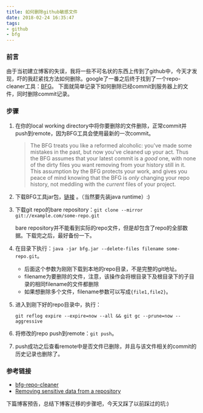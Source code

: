 ```yaml
---
title: 如何删除github敏感文件
date: 2018-02-24 16:35:47
tags:
- github
- bfg
---
```


### 前言

由于当初建立博客的失误，我将一些不可名状的东西上传到了github中，今天才发现，吓的我赶紧找方法如何删除。google了一番之后终于找到了一个repo-cleaner工具：[BFG](https://rtyley.github.io/bfg-repo-cleaner/)。 下面就简单记录下如何删除已经commit到服务器上的文件，同时删除commit记录。

<!--more-->

### 步骤

1. 在你的local working directory中将你要删除的文件删除，正常commit并push到remote，因为BFG工具会使用最新的一次commit。

   > The BFG treats you like a reformed alcoholic: you've made some mistakes in the past, but now you've cleaned up your act. Thus the BFG assumes that your latest commit is a *good* one, with none of the dirty files you want removing from your history still in it. This assumption by the BFG protects your work, and gives you peace of mind knowing that the BFG is *only* changing your repo history, not meddling with the *current* files of your project.

2. 下载BFG工具jar包，[链接](http://repo1.maven.org/maven2/com/madgag/bfg/1.13.0/bfg-1.13.0.jar) 。（当然要先装java runtime）:)

3. 下载git repo的bare repository：`git clone --mirror git://example.com/some-repo.git`

   bare repository并不能看到实际的repo文件，但是却包含了repo的全部数据。下载完之后，最好备份一下。

4. 在目录下执行：`java -jar bfg.jar --delete-files filename some-repo.git`。

   - 后面这个参数为刚刚下载到本地的repo目录，不是完整的git地址。
   - filename为要删除的文件，注意，该操作会将根目录下及根目录下的子目录的相同filename的文件都删除
   - 如果想删除多个文件，filename参数可以写成`{file1,file2}`。

5. 进入到刚下好的repo目录中，执行：

   `git reflog expire --expire=now --all && git gc --prune=now --aggressive`

6. 将修改的repo push到remote：`git push`。

7. push成功之后查看remote中是否文件已删除，并且与该文件相关的commit的历史记录也删除了。



### 参考链接

- [bfg-repo-cleaner](https://rtyley.github.io/bfg-repo-cleaner/)
- [Removing sensitive data from a repository](https://help.github.com/articles/removing-sensitive-data-from-a-repository/)



下篇博客预告，总结下博客迁移的步骤吧，今天又踩了以前踩过的坑:)